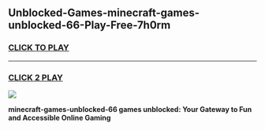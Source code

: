 
## Unblocked-Games-minecraft-games-unblocked-66-Play-Free-7h0rm
<h3>
<a href="https://premium76.site?title=minecraft-games-unblocked-66&ref=18A1">CLICK TO PLAY</a></h3>
<hr>

<h3>
<a href="https://premium76.site?title=minecraft-games-unblocked-66&ref=18A1">CLICK 2 PLAY</a>
  
</h3>

<a href="https://premium76.site?title=minecraft-games-unblocked-66&ref=18A1"><img src="https://clearcache.store/games.png"></a>


**minecraft-games-unblocked-66 games unblocked: Your Gateway to Fun and Accessible Online Gaming**
